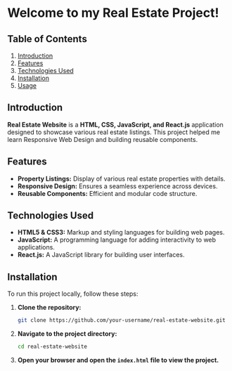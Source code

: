 # Welcome to my Real Estate Project!

## Table of Contents
1. [Introduction](#introduction)
2. [Features](#features)
3. [Technologies Used](#technologies-used)
4. [Installation](#installation)
5. [Usage](#usage)

## Introduction
**Real Estate Website** is a **HTML, CSS, JavaScript, and React.js** application designed to showcase various real estate listings. This project helped me learn Responsive Web Design and building reusable components.

## Features
- **Property Listings:** Display of various real estate properties with details.
- **Responsive Design:** Ensures a seamless experience across devices.
- **Reusable Components:** Efficient and modular code structure.

## Technologies Used
- **HTML5 & CSS3:** Markup and styling languages for building web pages.
- **JavaScript:** A programming language for adding interactivity to web applications.
- **React.js:** A JavaScript library for building user interfaces.

## Installation
To run this project locally, follow these steps:
1. **Clone the repository:**
    ```sh
    git clone https://github.com/your-username/real-estate-website.git
    ```
2. **Navigate to the project directory:**
    ```sh
    cd real-estate-website
    ```
3. **Open your browser and open the `index.html` file to view the project.**

